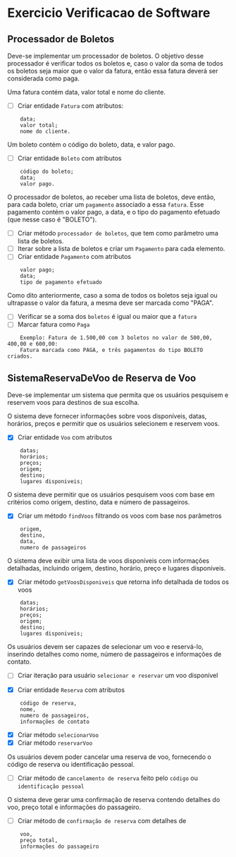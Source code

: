 # Exercicio Verificacao de Software

## Processador de Boletos
Deve-se implementar um processador de boletos. O objetivo desse processador é verificar todos os boletos e, caso o valor da soma de todos os boletos seja maior que o valor da fatura, então essa fatura deverá ser considerada como paga.

Uma fatura contém data, valor total e nome do cliente.
- [ ] Criar entidade ```Fatura``` com atributos: 
```
    data;
    valor total;
    nome do cliente.
```

Um boleto contém o código do boleto, data, e valor pago.
- [ ] Criar entidade ```Boleto``` com atributos
```
    código do boleto; 
    data;
    valor pago.
```

O processador de boletos, ao receber uma lista de boletos, deve então, 
para cada boleto, criar um ```pagamento``` associado a essa ```fatura```. 
Esse pagamento contém o valor pago, a data, e o tipo do pagamento efetuado (que nesse caso é "BOLETO").
- [ ] Criar método ```processador de boletos```, que tem como parâmetro uma lista de boletos.
- [ ] Iterar sobre a lista de boletos e criar um ```Pagamento``` para cada elemento.
- [ ] Criar entidade ```Pagamento``` com atributos
```
    valor pago;
    data;
    tipo de pagamento efetuado
```

Como dito anteriormente, caso a soma de todos os boletos seja igual ou ultrapasse o valor da fatura, a mesma deve ser marcada como "PAGA".
- [ ] Verificar se a soma dos ```boletos``` é igual ou maior que a ```fatura```
- [ ] Marcar fatura como ```Paga```

```
    Exemplo: Fatura de 1.500,00 com 3 boletos no valor de 500,00, 400,00 e 600,00: 
    Fatura marcada como PAGA, e três pagamentos do tipo BOLETO criados.
```

## SistemaReservaDeVoo de Reserva de Voo

Deve-se implementar um sistema que permita que os usuários pesquisem e reservem voos para destinos de sua escolha.

O sistema deve fornecer informações sobre voos disponíveis, datas, horários, preços e permitir que os usuários selecionem e reservem voos.
- [X] Criar entidade ```Voo``` com atributos
```
    datas;
    horários;
    preços;
    origem;
    destino;
    lugares disponiveis;
```

O sistema deve permitir que os usuários pesquisem voos com base em critérios como origem, destino, data e número de passageiros.
- [X] Criar um método ```findVoos``` filtrando os voos com base nos parâmetros
```
    origem,
    destino,
    data,
    numero de passageiros
```

O sistema deve exibir uma lista de voos disponíveis com informações detalhadas, incluindo origem, destino, horário, preço e lugares disponíveis.
- [X] Criar método ```getVoosDisponiveis``` que retorna info detalhada de todos os voos
```
    datas;
    horários;
    preços;
    origem;
    destino;
    lugares disponiveis;
```

Os usuários devem ser capazes de selecionar um voo e reservá-lo, inserindo detalhes como nome, número de passageiros e informações de contato.
- [ ] Criar iteração para usuário ```selecionar e reservar``` um voo disponível

- [X] Criar entidade ```Reserva``` com atributos
```
    código de reserva,
    nome,
    numero de passageiros,
    informações de contato
```
- [X] Criar método ```selecionarVoo```
- [X] Criar método ```reservarVoo```

Os usuários devem poder cancelar uma reserva de voo, fornecendo o código de reserva ou identificação pessoal.
- [ ] Criar método de ```cancelamento de reserva``` feito pelo ```código``` ou ```identificação pessoal``` 

O sistema deve gerar uma confirmação de reserva contendo detalhes do voo, preço total e informações do passageiro.
- [ ] Criar método de ```confirmação de reserva``` com detalhes de
```
    voo,
    preço total,
    informações do passageiro
```